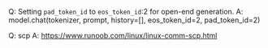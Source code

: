 Q: Setting `pad_token_id` to `eos_token_id`:2 for open-end generation.
A: model.chat(tokenizer, prompt, history=[], eos_token_id=2, pad_token_id=2)

Q: scp
A: https://www.runoob.com/linux/linux-comm-scp.html

